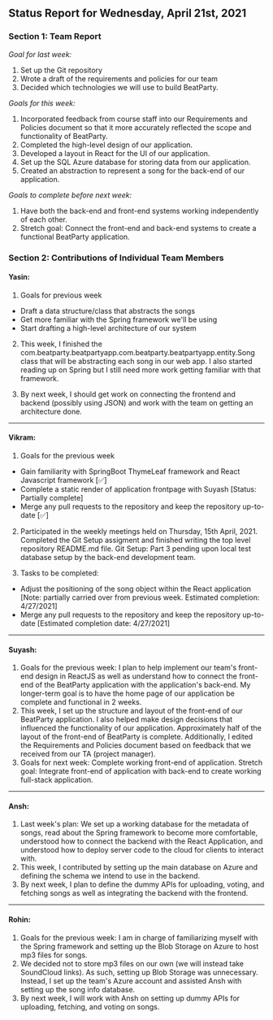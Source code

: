 ## Status Report for Wednesday, April 21st, 2021

### Section 1: Team Report
*Goal for last week:*  
1. Set up the Git repository
2. Wrote a draft of the requirements and policies for our team
3. Decided which technologies we will use to build BeatParty. 
  
*Goals for this week:*  
1. Incorporated feedback from course staff into our Requirements and Policies document so that it more accurately reflected the scope and functionality of BeatParty.
2. Completed the high-level design of our application.
3. Developed a layout in React for the UI of our application.
4. Set up the SQL Azure database for storing data from our application.
5. Created an abstraction to represent a song for the back-end of our application.
  
*Goals to complete before next week:*  
1. Have both the back-end and front-end systems working independently of each other.
2. Stretch goal: Connect the front-end and back-end systems to create a functional BeatParty application.
  
### Section 2: Contributions of Individual Team Members
#### Yasin:
1. Goals for previous week
  - Draft a data structure/class that abstracts the songs
  - Get more familiar with the Spring framework we'll be using
  - Start drafting a high-level architecture of our system

2. This week, I finished the com.beatparty.beatpartyapp.com.beatparty.beatpartyapp.entity.Song class that will be abstracting each song in our web app. I also started reading up on Spring but I still need more work getting familiar with that framework. 

3. By next week, I should get work on connecting the frontend and backend (possibly using JSON) and work with the team on getting an architecture done.

  ---

#### Vikram:
1. Goals for the previous week
  - Gain familiarity with SpringBoot ThymeLeaf framework and React Javascript framework [✅]
  - Complete a static render of application frontpage with Suyash [Status: Partially complete]
  - Merge any pull requests to the repository and keep the repository up-to-date [✅]

2. Participated in the weekly meetings held on Thursday, 15th April, 2021. Completed the Git Setup assigment and finished writing the top level repository README.md file. Git Setup: Part 3 pending upon local test database setup by the back-end development team.

3. Tasks to be completed:
  - Adjust the positioning of the song object within the React application [Note: partially carried over from previous week. Estimated completion: 4/27/2021]
  - Merge any pull requests to the repository and keep the repository up-to-date [Estimated completion date: 4/27/2021]

  ---

#### Suyash:
1. Goals for the previous week: I plan to help implement our team's front-end design in ReactJS as well as understand how to connect the front-end of the BeatParty application with the application's back-end. My longer-term goal is to have the home page of our application be complete and functional in 2 weeks.
2. This week, I set up the structure and layout of the front-end of our BeatParty application. I also helped make design decisions that influenced the functionality of our application. Approximately half of the layout of the front-end of BeatParty is complete. Additionally, I edited the Requirements and Policies document based on feedback that we received from our TA (project manager).
3. Goals for next week: Complete working front-end of application. Stretch goal: Integrate front-end of application with back-end to create working full-stack application.

  ---

#### Ansh:

1. Last week's plan: We set up a working database for the metadata of songs, read about the Spring framework to become more comfortable, understood how to connect the backend with the React Application, and understood how to deploy server code to the cloud for clients to interact with.
2. This week, I contributed by setting up the main database on Azure and defining the schema we intend to use in the backend.
3. By next week, I plan to define the dummy APIs for uploading, voting, and fetching songs as well as integrating the backend with the frontend.

 ---

#### Rohin:
1. Goals for the previous week:  I am in charge of familiarizing myself with the Spring framework and setting up the Blob Storage on Azure to host mp3 files for songs.
2. We decided not to store mp3 files on our own (we will instead take SoundCloud links). As such, setting up Blob Storage was unnecessary. Instead, I set up the team's Azure account and assisted Ansh with setting up the song info database.
3. By next week, I will work with Ansh on setting up dummy APIs for uploading, fetching, and voting on songs.
